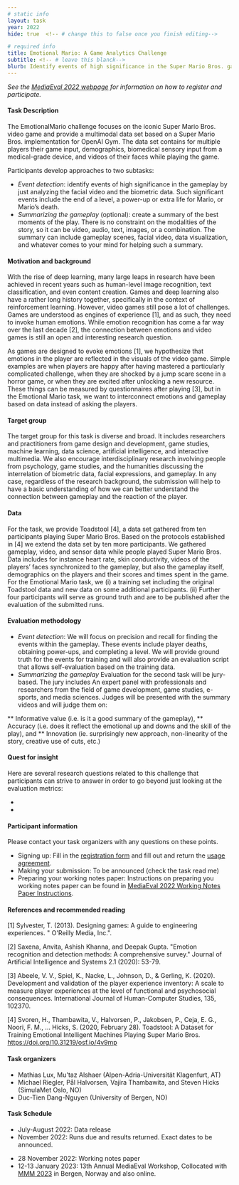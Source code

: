 ```yaml
---
# static info
layout: task
year: 2022
hide: true  <!-- # change this to false once you finish editing-->

# required info
title: Emotional Mario: A Game Analytics Challenge
subtitle: <!-- # leave this blanck-->
blurb: Identify events of high significance in the Super Mario Bros. gameplay by analyzing facial expressions and the biometric data of players and then (optionally) creating a video summary of the best moments of play.
---
```


<!-- # please respect the structure below-->
*See the [MediaEval 2022 webpage](https://multimediaeval.github.io/editions/2022/) for information on how to register and participate.*

#### Task Description
The EmotionalMario challenge focuses on the iconic Super Mario Bros. video game and provide a multimodal data set based on a Super Mario Bros. implementation for OpenAI Gym. The data set contains for multiple players their game input, demographics, biomedical sensory input from a medical-grade device, and videos of their faces while playing the game. 

Participants develop approaches to two subtasks:
* *Event detection*: identify events of high significance in the gameplay by just analyzing the facial video and the biometric data. Such significant events include the end of a level, a power-up or extra life for Mario, or Mario’s death. 
* *Summarizing the gameplay* (optional): create a summary of the best moments of the play. There is no constraint on the modalities of the story, so it can be video, audio, text, images, or a combination. The summary can include gameplay scenes, facial video, data visualization, and whatever comes to your mind for helping such a summary. 

#### Motivation and background
With the rise of deep learning, many large leaps in research have been achieved in recent years such as human-level image recognition, text classification, and even content creation. Games and deep learning also have a rather long history together, specifically in the context of reinforcement learning. However, video games still pose a lot of challenges. Games are understood as engines of experience [1], and as such, they need to invoke human emotions. While emotion recognition has come a far way over the last decade [2], the connection between emotions and video games is still an open and interesting research question. 

As games are designed to evoke emotions [1], we hypothesize that emotions in the player are reflected in the visuals of the video game. Simple examples are when players are happy after having mastered a particularly complicated challenge, when they are shocked by a jump scare scene in a horror game, or when they are excited after unlocking a new resource. These things can be measured by questionnaires after playing [3], but in the Emotional Mario task, we want to interconnect emotions and gameplay based on data instead of asking the players. 


#### Target group
The target group for this task is diverse and broad. It includes researchers and practitioners from game design and development, game studies, machine learning, data science, artificial intelligence, and interactive multimedia. We also encourage interdisciplinary research involving people from psychology, game studies, and the humanities discussing the interrelation of biometric data, facial expressions, and gameplay. In any case, regardless of the research background, the submission will help to have a basic understanding of how we can better understand the connection between gameplay and the reaction of the player.

#### Data
For the task, we provide Toadstool [4], a data set gathered from ten participants playing Super Mario Bros. Based on the protocols established in [4] we extend the data set by ten more participants. We gathered gameplay, video, and sensor data while people played Super Mario Bros. Data includes for instance heart rate, skin conductivity, videos of the players’ faces synchronized to the gameplay, but also the gameplay itself, demographics on the players and their scores and times spent in the game. For the Emotional Mario task, we (i) a training set including the original Toadstool data and new data on some additional participants. (ii) Further four participants will serve as ground truth and are to be published after the evaluation of the submitted runs. 

#### Evaluation methodology
* *Event detection*: We will focus on precision and recall for finding the events within the gameplay. These events include player deaths, obtaining power-ups, and completing a level. We will provide ground truth for the events for training and will also provide an evaluation script that allows self-evaluation based on the training data. 
* *Summarizing the gameplay* Evaluation for the second task will be jury-based. The jury includes An expert panel with professionals and researchers from the field of game development, game studies, e-sports, and media sciences. Judges will be presented with the summary videos and will judge them on:

** Informative value (i.e. is it a good summary of the gameplay),
** Accuracy (i.e. does it reflect the emotional up and downs and the skill of the play), and
** Innovation (ie. surprisingly new approach, non-linearity of the story, creative use of cuts, etc.)


#### Quest for insight
Here are several research questions related to this challenge that participants can strive to answer in order to go beyond just looking at the evaluation metrics: 
* <!-- # First research question-->
* <!-- # Second research question-->
<!-- # and so on-->

#### Participant information
Please contact your task organizers with any questions on these points. 
* Signing up: Fill in the [registration form](https://forms.gle/JcKoa5ycxR2KEiTJ7) and fill out and return the [usage agreement](https://multimediaeval.github.io/editions/2022/docs/MediaEval2022_UsageAgreement.pdf).
* Making your submission: To be announced (check the task read me) <!-- Please add instructions on how to create and submit runs to your task replacing "To be announced." -->
* Preparing your working notes paper: Instructions on preparing you working notes paper can be found in [MediaEval 2022 Working Notes Paper Instructions](https://docs.google.com/document/d/12uSn0rRYxa3buiFNEbpa46dKsHOyqV2PHU_joRGMHRw).

#### References and recommended reading
[1] Sylvester, T. (2013). Designing games: A guide to engineering experiences. " O'Reilly Media, Inc.".

[2] Saxena, Anvita, Ashish Khanna, and Deepak Gupta. "Emotion recognition and detection methods: A comprehensive survey." Journal of Artificial Intelligence and Systems 2.1 (2020): 53-79.

[3] Abeele, V. V., Spiel, K., Nacke, L., Johnson, D., & Gerling, K. (2020). Development and validation of the player experience inventory: A scale to measure player experiences at the level of functional and psychosocial consequences. International Journal of Human-Computer Studies, 135, 102370.

[4] Svoren, H., Thambawita, V., Halvorsen, P., Jakobsen, P., Ceja, E. G., Noori, F. M., … Hicks, S. (2020, February 28). Toadstool: A Dataset for Training Emotional Intelligent Machines Playing Super Mario Bros. https://doi.org/10.31219/osf.io/4v9mp


#### Task organizers
* Mathias Lux, Mu'taz Alshaer (Alpen-Adria-Universität Klagenfurt, AT)
* Michael Riegler, Pål Halvorsen, Vajira Thambawita, and Steven Hicks (SimulaMet Oslo, NO)
* Duc-Tien Dang-Nguyen (University of Bergen, NO)

#### Task Schedule
* July-August 2022: Data release
  <!-- * XX XXX 2022: Data release <!-- # Replace XX with your date. We suggest setting the date in June-August. 31 August is the last possible date by which you should release data. You can release earlier, or plan a two-stage release.--> 
* November 2022: Runs due and results returned. Exact dates to be announced.
 <!--* XX November 2022: Runs due <!-- # Replace XX with your date. We suggest setting enough time in order to have enough time to assess and return the results by the Results returned.-->
  <!--* XX November 2022: Results returned  <!-- Replace XX with your date. Latest possible should be 23 November-->
* 28 November 2022: Working notes paper  <!-- Fixed. Please do not change.-->
* 12-13 January 2023: 13th Annual MediaEval Workshop, Collocated with [MMM 2023](https://www.mmm2023.no/) in Bergen, Norway and also online. <!-- Fixed. Please do not change.-->
